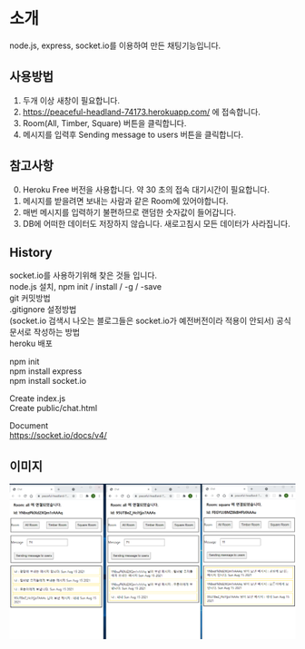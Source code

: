 # 소개  
node.js, express, socket.io를 이용하여 만든 채팅기능입니다.
      
     
## 사용방법
1. 두개 이상 새창이 필요합니다. 
2. https://peaceful-headland-74173.herokuapp.com/ 에 접속합니다. 
3. Room(All, Timber, Square) 버튼을 클릭합니다.   
4. 메시지를 입력후 Sending message to users 버튼을 클릭합니다.
  
   
## 참고사항
0. Heroku Free 버전을 사용합니다. 약 30 초의 접속 대기시간이 필요합니다.
1. 메시지를 받을려면 보내는 사람과 같은 Room에 있어야합니다. 
2. 매번 메시지를 입력하기 불편하므로 랜덤한 숫자값이 들어갑니다. 
3. DB에 어떠한 데이터도 저장하지 않습니다. 새로고침시 모든 데이터가 사라집니다. 

  
## History   
socket.io를 사용하기위해 찾은 것들 입니다.   
node.js 설치, npm init / install / -g / -save   
git 커밋방법    
.gitignore 설정방법  
(socket.io 검색시 나오는 블로그들은 socket.io가 예전버전이라 적용이 안되서) 공식문서로 작성하는 방법   
heroku 배포  
  
npm init  
npm install express  
npm install socket.io  
  
Create index.js  
Create public/chat.html  
  
Document  
https://socket.io/docs/v4/  

## 이미지
![](https://github.com/hj3437/study_node_socket_io/blob/main/capture/use.png)
  
